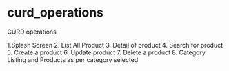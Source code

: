 # curd_operations
CURD operations


1.Splash Screen
2. List All Product
3. Detail of product
4. Search for product
5. Create a product
6. Update product
7. Delete a product
8. Category Listing and Products as per category selected
